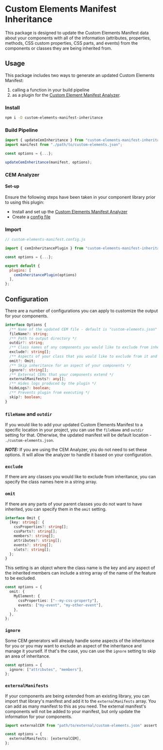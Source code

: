 # Custom Elements Manifest Inheritance

This package is designed to update the Custom Elements Manifest data about your components with all of the information (attributes, properties, methods, CSS custom properties, CSS parts, and events) from the components or classes they are being inherited from.

## Usage

This package includes two ways to generate an updated Custom Elements Manifest:

1. calling a function in your build pipeline
2. as a plugin for the [Custom Element Manifest Analyzer](https://custom-elements-manifest.open-wc.org/).

### Install

```bash
npm i -D custom-elements-manifest-inheritance
```

### Build Pipeline

```js
import { updateCemInheritance } from "custom-elements-manifest-inheritance";
import manifest from "./path/to/custom-elements.json";

const options = {...};

updateCemInheritance(manifest, options);
```

### CEM Analyzer

#### Set-up

Ensure the following steps have been taken in your component library prior to using this plugin:

- Install and set up the [Custom Elements Manifest Analyzer](https://custom-elements-manifest.open-wc.org/analyzer/getting-started/)
- Create a [config file](https://custom-elements-manifest.open-wc.org/analyzer/config/#config-file)

### Import

```js
// custom-elements-manifest.config.js

import { cemInheritancePlugin } from "custom-elements-manifest-inheritance";

const options = {...};

export default {
  plugins: [
    cemInheritancePlugin(options)
  ],
};
```

## Configuration

There are a number of configurations you can apply to customize the output for your components.

```ts
interface Options {
  /** Name of the updated CEM file - default is "custom-elements.json" */
  fileName?: string;
  /** Path to output directory */
  outdir?: string;
  /** Class names of any components you would like to exclude from inheritance */
  exclude?: string[];
  /** Aspects of your class that you would like to exclude from it and its children */
  omit?: Omit;
  /** Skip inheritance for an aspect of your components */
  ignore?: string[];
  /** External CEMs that your components extend */
  externalManifests?: any[];
  /** Hides logs produced by the plugin */
  hideLogs?: boolean;
  /** Prevents plugin from executing */
  skip?: boolean;
}
```

### `fileName` and `outdir`

If you would like to add your updated Custom Elements Manifest to a specific location in your project, you can use the `fileName` and `outdir` setting for that. Otherwise, the updated manifest will be default location - `./custom-elements.json`.

**_NOTE:_** If you are using the CEM Analyzer, you do not need to set these options. It will allow the analyzer to handle it based on your configuration.

### `exclude`

If there are any classes you would like to exclude from inheritance, you can specify the class names here in a string array.

### `omit`

If there are any parts of your parent classes you do not want to have inherited, you can specify them in the `omit` setting.

```ts
interface Omit {
  [key: string]: {
    cssProperties?: string[];
    cssParts?: string[];
    members?: string[];
    attributes?: string[];
    events?: string[];
    slots?: string[];
  };
}
```

This setting is an object where the class name is the key and any aspect of the inherited members can include a string array of the name of the feature to be excluded.

```ts
const options = {
  omit: {
    MyElement: {
      cssProperties: ["--my-css-property"],
      events: ["my-event", "my-other-event"],
    },
  },
};
```

### `ignore`

Some CEM generators will already handle some aspects of the inheritance for you or you may want to exclude an aspect of the inheritance and manage it yourself. If that's the case, you can use the `ignore` setting to skip an area of inheritance.

```ts
const options = {
  ignore: ["attributes", "members"],
};
```

### `externalManifests`

If your components are being extended from an existing library, you can import that library's manifest and add it to the `externalManifests` array. You can add as many manifest to this as you need. The external manifest's components will not be added to your manifest, but only update the information for your components.

```ts
import externalCEM from "path/to/external/custom-elements.json" assert { type: "json" };

const options = {
  externalManifests: [externalCEM],
};
```
